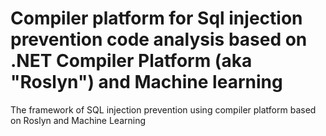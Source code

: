 # Compiler platform for Sql injection prevention code analysis based on .NET Compiler Platform (aka "Roslyn") and Machine learning
The framework of SQL injection prevention using compiler platform based on Roslyn and Machine Learning

